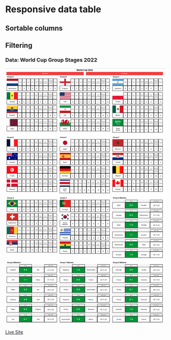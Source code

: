 # Responsive data table
## Sortable columns
## Filtering
### Data: World Cup Group Stages 2022

![Preview](./preview.png)

[Live Site](https://username-matthew.github.io/responsive-sortable-data-table/)